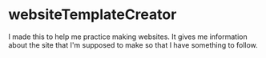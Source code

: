 # websiteTemplateCreator
I made this to help me practice making websites. It gives me information about the site that I'm supposed to make so that I have something to follow.
